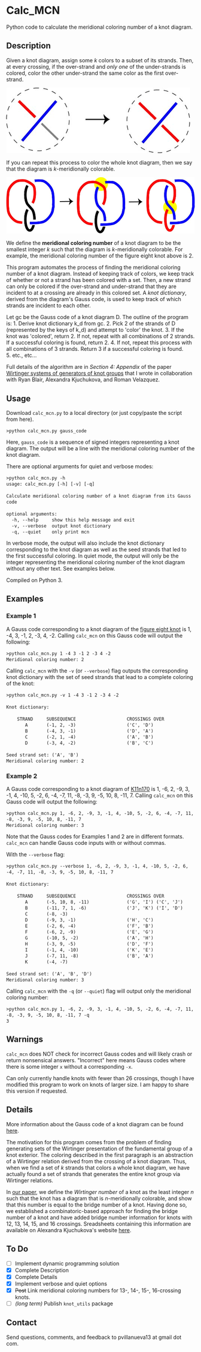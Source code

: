 # Calc_MCN

Python code to calculate the meridional coloring number of a knot diagram.

## Description

Given a knot diagram, assign some *k* colors to a subset of its strands.  Then, at every crossing, if the over-strand and *only one* of the under-strands is colored, color the other under-strand the same color as the first over-strand.  

![An example of a coloring move.][colmove]

If you can repeat this process to color the whole knot diagram, then we say that the diagram is *k*-meridionally colorable.  

![The figure eight knot is 2-meridionally colorable.][fig8col]

We define the **meridional coloring number** of a knot diagram to be the smallest integer *k* such that the diagram is *k*-meridionally colorable.  For example, the meridional coloring number of the figure eight knot above is 2.  

This program automates the process of finding the meridional coloring number of a knot diagram.  Instead of keeping track of colors, we keep track of whether or not a strand has been colored with a set.  Then, a new strand can only be colored if the over-strand and under-strand that they are incident to at a crossing are already in this colored set.  A *knot dictionary*, derived from the diagram's Gauss code, is used to keep track of which strands are incident to each other. 

Let gc be the Gauss code of a knot diagram D.  The outline of the program is:
	1. Derive knot dictionary k_d from gc. 
	2. Pick 2 of the strands of D (represented by the keys of k_d) and attempt to 'color' the knot.
	3. If the knot was 'colored', return 2.  If not, repeat with all combinations of 2 strands.  If a successful coloring is found, return 2.
	4. If not, repeat this process with all combinations of 3 strands.  Return 3 if a successful coloring is found.  
	5. etc., etc...

Full details of the algorithm are in *Section 4: Appendix* of the paper [Wirtinger systems of generators of knot groups][wirtpaper] that I wrote in collaboration with Ryan Blair, Alexandra Kjuchukova, and Roman Velazquez.

## Usage

Download `calc_mcn.py` to a local directory (or just copy/paste the script from here).  


```
>python calc_mcn.py gauss_code
```

Here, `gauss_code` is a sequence of signed integers representing a knot diagram.  The output will be a line with the meridional coloring number of the knot diagram.

There are optional arguments for quiet and verbose modes:

```
>python calc_mcn.py -h
usage: calc_mcn.py [-h] [-v] [-q]

Calculate meridional coloring number of a knot diagram from its Gauss code

optional arguments:
  -h, --help     show this help message and exit
  -v, --verbose  output knot dictionary
  -q, --quiet    only print mcn
```

In verbose mode, the output will also include the knot dictionary corresponding to the knot diagram as well as the seed strands that led to the first successful coloring. In quiet mode, the output will only be the integer representing the meridional coloring number of the knot diagram without any other text.  See examples below.

Compiled on Python 3.

## Examples

### Example 1

A Gauss code corresponding to a knot diagram of the [figure eight knot][fig8] is 1, -4, 3, -1, 2, -3, 4, -2.  Calling `calc_mcn` on this Gauss code will output the following:

```
>python calc_mcn.py 1 -4 3 -1 2 -3 4 -2
Meridional coloring number: 2
```

Calling `calc_mcn` with the `-v` (or `--verbose`) flag outputs the corresponding knot dictionary with the set of seed strands that lead to a complete coloring of the knot:

```
>python calc_mcn.py -v 1 -4 3 -1 2 -3 4 -2

Knot dictionary:

    STRAND     SUBSEQUENCE                   CROSSINGS OVER
       A       (-1, 2, -3)                   ('C', 'D')
       B       (-4, 3, -1)                   ('D', 'A')
       C       (-2, 1, -4)                   ('A', 'B')
       D       (-3, 4, -2)                   ('B', 'C')

Seed strand set: ('A', 'B')
Meridional coloring number: 2
```

### Example 2

A Gauss code corresponding to a knot diagram of [K11n170][sample_knot] is 1, -6, 2, -9, 3, -1, 4, -10, 5, -2, 6, -4, -7, 11, -8, -3, 9, -5, 10, 8, -11, 7.  Calling `calc_mcn` on this Gauss code will output the following:

```
>python calc_mcn.py 1, -6, 2, -9, 3, -1, 4, -10, 5, -2, 6, -4, -7, 11, -8, -3, 9, -5, 10, 8, -11, 7
Meridional coloring number: 3
```

Note that the Gauss codes for Examples 1 and 2 are in different formats.  `calc_mcn` can handle Gauss code inputs with or without commas.

With the `--verbose` flag:

```
>python calc_mcn.py --verbose 1, -6, 2, -9, 3, -1, 4, -10, 5, -2, 6, -4, -7, 11, -8, -3, 9, -5, 10, 8, -11, 7 

Knot dictionary:

    STRAND     SUBSEQUENCE                   CROSSINGS OVER
       A       (-5, 10, 8, -11)              ('G', 'I') ('C', 'J')
       B       (-11, 7, 1, -6)               ('J', 'K') ('I', 'D')
       C       (-8, -3)
       D       (-9, 3, -1)                   ('H', 'C')
       E       (-2, 6, -4)                   ('F', 'B')
       F       (-6, 2, -9)                   ('E', 'G')
       G       (-10, 5, -2)                  ('A', 'H')
       H       (-3, 9, -5)                   ('D', 'F')
       I       (-1, 4, -10)                  ('K', 'E')
       J       (-7, 11, -8)                  ('B', 'A')
       K       (-4, -7)

Seed strand set: ('A', 'B', 'D')
Meridional coloring number: 3
```

Calling `calc_mcn` with the `-q` (or `--quiet`) flag will output only the meridional coloring number:

```
>python calc_mcn.py 1, -6, 2, -9, 3, -1, 4, -10, 5, -2, 6, -4, -7, 11, -8, -3, 9, -5, 10, 8, -11, 7 -q
3
```


## Warnings

`calc_mcn` does NOT check for incorrect Gauss codes and will likely crash or return nonsensical answers.  "Incorrect" here means Gauss codes where there is some integer `x` without a corresponding `-x`.

Can only currently handle knots with fewer than 26 crossings, though I have modified this program to work on knots of larger size.  I am happy to share this version if requested.

## Details

More information about the Gauss code of a knot diagram can be found [here][gaussinfo].

The motivation for this program comes from the problem of finding generating sets of the Wirtinger presentation of the fundamental group of a knot exterior.  The coloring described in the first paragraph is an abstraction of a Wirtinger relation derived from the crossing of a knot diagram.  Thus, when we find a set of *k* strands that colors a whole knot diagram, we have actually found a set of strands that generates the entire knot group via Wirtinger relations.  

In [our paper][wirtpaper], we define the *Wirtinger number* of a knot as the least integer *n* such that the knot has a diagram that is *n*-meridionally colorable, and show that this number is equal to the bridge number of a knot.  Having done so, we established a combinatoric-based approach for finding the bridge number of a knot and have added bridge number information for knots with 12, 13, 14, 15, and 16 crossings. Sreadsheets containing this information are available on Alexandra Kjuchukova's website [here][bridgelink].  

## To Do

- [ ] Implement dynamic programming solution 
- [x] Complete Description
- [x] Complete Details
- [x] Implement verbose and quiet options
- [x] ~~Post~~ Link meridional coloring numbers for 13-, 14-, 15-, 16-crossing knots.
- [ ] *(long term)* Publish `knot_utils` package

## Contact

Send questions, comments, and feedback to pvillanueva13 at gmail dot com.

[colmove]: https://github.com/pommevilla/calc_mcn/blob/master/excolmov.jpg
[fig8col]: https://github.com/pommevilla/calc_mcn/blob/master/fig8col.jpg
[wirtpaper]: https://arxiv.org/abs/1705.03108
[gaussinfo]: http://katlas.org/wiki/Gauss_Codes
[fig8]: http://katlas.org/wiki/4_1
[sample_knot]: http://katlas.org/wiki/K11n170
[bridgelink]: https://sites.google.com/a/wisc.edu/alexandra-a-kjuchukova/bridge-numbers

